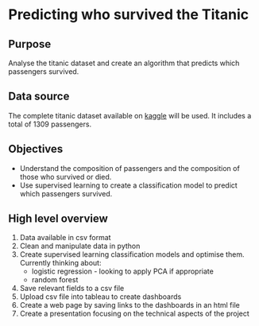# Predicting who survived the Titanic

## Purpose
Analyse the titanic dataset and create an algorithm that predicts which passengers survived.

## Data source
The complete titanic dataset available on [kaggle](https://www.kaggle.com/datasets/vinicius150987/titanic3) will be used.  It includes a total of 1309 passengers.

## Objectives
- Understand the composition of passengers and the composition of those who survived or died.
- Use supervised learning to create a classification model to predict which passengers survived.

## High level overview
1. Data available in csv format
2. Clean and manipulate data in python
3. Create supervised learning classification models and optimise them. Currently thinking about:
    - logistic regression - looking to apply PCA if appropriate
    - random forest
4. Save relevant fields to a csv file
5. Upload csv file into tableau to create dashboards
6. Create a web page by saving links to the dashboards in an html file
7. Create a presentation focusing on the technical aspects of the project

